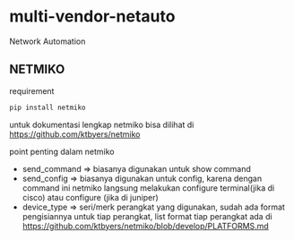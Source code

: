 # multi-vendor-netauto
Network Automation

## NETMIKO

requirement

```bash
pip install netmiko
```

untuk dokumentasi lengkap netmiko bisa dilihat di https://github.com/ktbyers/netmiko

point penting dalam netmiko

- send_command => biasanya digunakan untuk show command
- send_config => biasanya digunakan untuk config, karena dengan command ini netmiko langsung melakukan configure terminal(jika di cisco) atau configure (jika di juniper)
- device_type => seri/merk perangkat yang digunakan, sudah ada format pengisiannya untuk tiap perangkat, list format tiap perangkat ada di https://github.com/ktbyers/netmiko/blob/develop/PLATFORMS.md

